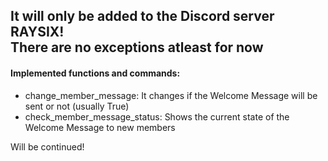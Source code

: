 ## It will only be added to the Discord server RAYSIX! <br /> There are no exceptions atleast for now

#### Implemented functions and commands:

- change_member_message: It changes if the Welcome Message will be sent or not (usually True)
- check_member_message_status: Shows the current state of the Welcome Message to new members
  
Will be continued!
